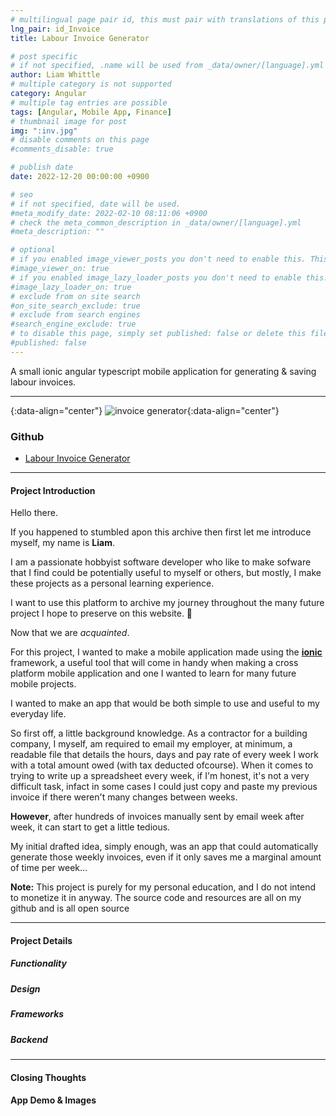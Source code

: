 ```yaml
---
# multilingual page pair id, this must pair with translations of this page. (This name must be unique)
lng_pair: id_Invoice
title: Labour Invoice Generator

# post specific
# if not specified, .name will be used from _data/owner/[language].yml
author: Liam Whittle
# multiple category is not supported
category: Angular
# multiple tag entries are possible
tags: [Angular, Mobile App, Finance]
# thumbnail image for post
img: ":inv.jpg"
# disable comments on this page
#comments_disable: true

# publish date
date: 2022-12-20 00:00:00 +0900

# seo
# if not specified, date will be used.
#meta_modify_date: 2022-02-10 08:11:06 +0900
# check the meta_common_description in _data/owner/[language].yml
#meta_description: ""

# optional
# if you enabled image_viewer_posts you don't need to enable this. This is only if image_viewer_posts = false
#image_viewer_on: true
# if you enabled image_lazy_loader_posts you don't need to enable this. This is only if image_lazy_loader_posts = false
#image_lazy_loader_on: true
# exclude from on site search
#on_site_search_exclude: true
# exclude from search engines
#search_engine_exclude: true
# to disable this page, simply set published: false or delete this file
#published: false
---
```


<!-- outline-start -->

A small ionic angular typescript mobile application for generating & saving labour invoices.

<!-- outline-end -->

***


{:data-align="center"}
![invoice generator](:invc.jpg){:data-align="center"}

### Github

- [Labour Invoice Generator](https://github.com/Liam-Whittle/labour-invoice-generator)

***


#### Project Introduction
Hello there. 

If you happened to stumbled apon this archive then first let me introduce myself, my name is **Liam**. 

I am a passionate hobbyist software developer who like to make sofware that I find could be potentially useful to myself or others, but mostly, I make these projects as a personal learning experience.

I want to use this platform to archive my journey throughout the many future project I hope to preserve on this website. 🙂 

Now that we are _acquainted_.

For this project, I wanted to make a mobile application made using the **[ionic](https://ionicframework.com/)** framework, a useful tool that will come in handy when making a cross platform mobile application and one I wanted to learn for many future mobile projects. 

I wanted to make an app that would be both simple to use and useful to my everyday life.

So first off, a little background knowledge. As a contractor for a building company, I myself, am required to email my employer, at minimum, a readable file that details the hours, days and pay rate of every week I work with a total amount owed (with tax deducted ofcourse). When it comes to trying to write up a spreadsheet every week, if I'm honest, it's not a very difficult task, infact in some cases I could just copy and paste my previous invoice if there weren't many changes between weeks.

**However**, after hundreds of invoices manually sent by email week after week, it can start to get a little tedious.

My initial drafted idea, simply enough, was an app that could automatically generate those weekly invoices, even if it only saves me a marginal amount of time per week...

**Note:** This project is purely for my personal education, and I do not intend to monetize it in anyway. The source code and resources are all on my github and is all open source

***
#### Project Details
##### Functionality


##### Design

##### Frameworks

##### Backend

***

#### Closing Thoughts

#### App Demo & Images

